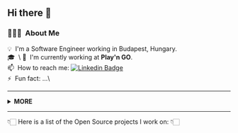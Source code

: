 ## Hi there 👋

### 👨🏻‍💻 &nbsp;About Me  

💡 &nbsp;I'm a Software Engineer working in Budapest, Hungary.\
🎓 &nbsp;\ 
🏢 &nbsp;I'm currently working at **Play'n GO**.\
📫 &nbsp;How to reach me: [![Linkedin Badge](https://img.shields.io/badge/-LinkedIn-blue?style=flat-square&logo=Linkedin&logoColor=white)](https://www.linkedin.com/in/rdarida/)\
⚡️ &nbsp;Fun fact: ...\

---

<details>
  <summary>
    <strong>MORE</strong>
  </summary>
  <br>&nbsp;&nbsp;
  ### 🛠 &nbsp;Tech Stack
  ![Node.js](https://img.shields.io/badge/-Node.js-05122A?style=flat&logo=node.js)&nbsp;
  ![JavaScript](https://img.shields.io/badge/-JavaScript-05122A?style=flat&logo=javascript)&nbsp;
  ![TypeScript](https://img.shields.io/badge/-TypeScript-05122A?style=flat&logo=typescript)&nbsp;
  
  ### ⚙️ &nbsp;GitHub Analytics
  ![My github stats](https://github-readme-stats.vercel.app/api?username=rdarida&show_icons=true)
</details>

---
👇🏻 Here is a list of the Open Source projects I work on: 👇🏻

<!--
**rdarida/rdarida** is a ✨ _special_ ✨ repository because its `README.md` (this file) appears on your GitHub profile.

Here are some ideas to get you started:

- 🔭 I’m currently working on ...
- 🌱 I’m currently learning ...
- 👯 I’m looking to collaborate on ...
- 🤔 I’m looking for help with ...
- 💬 Ask me about ...
- 📫 How to reach me: ...
- 😄 Pronouns: ...
- ⚡ Fun fact: ...
-->
